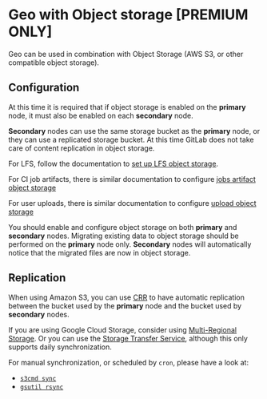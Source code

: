 # Geo with Object storage **[PREMIUM ONLY]**

Geo can be used in combination with Object Storage (AWS S3, or
other compatible object storage).

## Configuration

At this time it is required that if object storage is enabled on the
**primary** node, it must also be enabled on each **secondary** node.

**Secondary** nodes can use the same storage bucket as the **primary** node, or
they can use a replicated storage bucket. At this time GitLab does not
take care of content replication in object storage.

For LFS, follow the documentation to
[set up LFS object storage](../../../workflow/lfs/lfs_administration.md#storing-lfs-objects-in-remote-object-storage).

For CI job artifacts, there is similar documentation to configure
[jobs artifact object storage](../../job_artifacts.md#using-object-storage)

For user uploads, there is similar documentation to configure [upload object storage](../../uploads.md#using-object-storage-core-only)

You should enable and configure object storage on both **primary** and **secondary**
nodes. Migrating existing data to object storage should be performed on the
**primary** node only. **Secondary** nodes will automatically notice that the migrated
files are now in object storage.

## Replication

When using Amazon S3, you can use
[CRR](https://docs.aws.amazon.com/AmazonS3/latest/dev/crr.html) to
have automatic replication between the bucket used by the **primary** node and
the bucket used by **secondary** nodes.

If you are using Google Cloud Storage, consider using
[Multi-Regional Storage](https://cloud.google.com/storage/docs/storage-classes#multi-regional).
Or you can use the [Storage Transfer Service](https://cloud.google.com/storage-transfer/docs/),
although this only supports daily synchronization.

For manual synchronization, or scheduled by `cron`, please have a look at:

- [`s3cmd sync`](https://s3tools.org/s3cmd-sync)
- [`gsutil rsync`](https://cloud.google.com/storage/docs/gsutil/commands/rsync)
